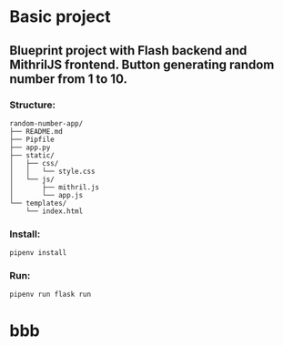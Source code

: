 # Basic project

## Blueprint project with Flash backend and MithrilJS frontend. Button generating random number from 1 to 10.

### Structure:

```
random-number-app/
├── README.md
├── Pipfile
├── app.py
├── static/
│   ├── css/
│   │   └── style.css
│   └── js/
│       ├── mithril.js
│       └── app.js
└── templates/
    └── index.html
```

### Install:

```
pipenv install
```

### Run:

```
pipenv run flask run
```
# bbb
